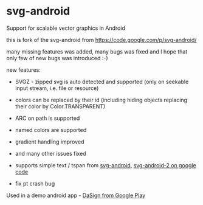 svg-android
===========

Support for scalable vector graphics in Android

this is fork of the svg-android from https://code.google.com/p/svg-android/

many missing features was added, many bugs was fixed and I hope that only few of new bugs was introduced :-)

new features:
* SVGZ - zipped svg is auto detected and supported (only on seekable input stream, i.e. file or resource)
* colors can be replaced by their id (including hiding objects replacing their color by Color.TRANSPARENT)
* ARC on path is supported
* named colors are supported
* gradient handling improved
* and many other issues fixed

* supports simple text / tspan from [svg-android](https://github.com/michaelnovakjr/svg-android), [svg-android-2 on google code](https://code.google.com/p/svg-android-2/)
* fix pt crash bug

Used in a demo android app - [DaSign from Google Play](https://play.google.com/store/apps/details?id=com.mindon.idea.dasign)
